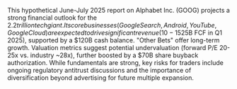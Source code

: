 This hypothetical June-July 2025 report on Alphabet Inc. (GOOG) projects a strong financial outlook for the $2.2 trillion tech giant. Its core businesses (Google Search, Android, YouTube, Google Cloud) are expected to drive significant revenue (10-15% YoY growth, Cloud accelerating to 28%) and robust cash flow ($25B FCF in Q1 2025), supported by a $120B cash balance. "Other Bets" offer long-term growth. Valuation metrics suggest potential undervaluation (forward P/E 20-25x vs. industry ~28x), further boosted by a $70B share buyback authorization. While fundamentals are strong, key risks for traders include ongoing regulatory antitrust discussions and the importance of diversification beyond advertising for future multiple expansion.